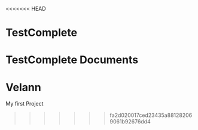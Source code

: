 <<<<<<< HEAD
# TestComplete
TestComplete Documents
=======
# Velann
My first Project
>>>>>>> fa2d020017ced23435a881282069061b92676dd4
